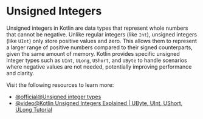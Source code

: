 # Unsigned Integers

Unsigned integers in Kotlin are data types that represent whole numbers that cannot be negative. Unlike regular integers (like `Int`), unsigned integers (like `UInt`) only store positive values and zero. This allows them to represent a larger range of positive numbers compared to their signed counterparts, given the same amount of memory. Kotlin provides specific unsigned integer types such as `UInt`, `ULong`, `UShort`, and `UByte` to handle scenarios where negative values are not needed, potentially improving performance and clarity.

Visit the following resources to learn more:

- [@official@Unsigned integer types](https://kotlinlang.org/docs/unsigned-integer-types.html)
- [@video@Kotlin Unsigned Integers Explained | UByte, UInt, UShort, ULong Tutorial](https://www.youtube.com/watch?v=L94nxNlI96s)